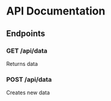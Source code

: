 # API Documentation

## Endpoints

### GET /api/data

Returns data

### POST /api/data

Creates new data
